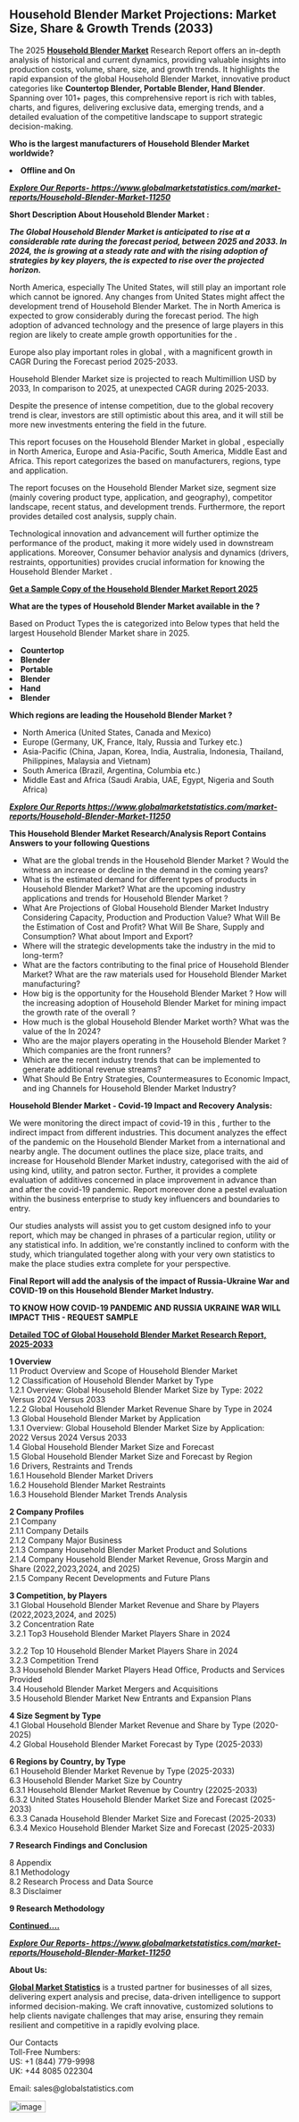 <h2><strong>Household Blender Market Projections: Market Size, Share & Growth Trends (2033)</strong></h2><p>The 2025 <strong><a href="https://www.globalmarketstatistics.com/market-reports/Household-Blender-Market-11250">Household Blender Market</a></strong> Research Report offers an in-depth analysis of historical and current dynamics, providing valuable insights into production costs, volume, share, size, and growth trends. It highlights the rapid expansion of the global Household Blender Market, innovative product categories like <strong>Countertop Blender, Portable Blender, Hand Blender</strong>. Spanning over 101+ pages, this comprehensive report is rich with tables, charts, and figures, delivering exclusive data, emerging trends, and a detailed evaluation of the competitive landscape to support strategic decision-making.</p><p><strong>Who is the largest manufacturers of Household Blender Market worldwide?</strong></p><p><strong><li>Offline and On</strong></p><p><strong><em><a href="https://www.globalmarketstatistics.com/market-reports/Household-Blender-Market-11250">Explore Our Reports-&nbsp;https://www.globalmarketstatistics.com/market-reports/Household-Blender-Market-11250</a></em></strong></p><p><strong>Short Description About Household Blender Market :</strong></p><p><strong><em>The Global Household Blender Market is anticipated to rise at a considerable rate during the forecast period, between 2025 and 2033. In 2024, the is growing at a steady rate and with the rising adoption of strategies by key players, the is expected to rise over the projected horizon.</em></strong></p><p>North America, especially The United States, will still play an important role which cannot be ignored. Any changes from United States might affect the development trend of Household Blender Market. The in North America is expected to grow considerably during the forecast period. The high adoption of advanced technology and the presence of large players in this region are likely to create ample growth opportunities for the .</p><p>Europe also play important roles in global , with a magnificent growth in CAGR During the Forecast period 2025-2033.</p><p>Household Blender Market size is projected to reach Multimillion USD by 2033, In comparison to 2025, at unexpected CAGR during 2025-2033.</p><p>Despite the presence of intense competition, due to the global recovery trend is clear, investors are still optimistic about this area, and it will still be more new investments entering the field in the future.</p><p>This report focuses on the Household Blender Market in global , especially in North America, Europe and Asia-Pacific, South America, Middle East and Africa. This report categorizes the based on manufacturers, regions, type and application.</p><p>The report focuses on the Household Blender Market size, segment size (mainly covering product type, application, and geography), competitor landscape, recent status, and development trends. Furthermore, the report provides detailed cost analysis, supply chain.</p><p>Technological innovation and advancement will further optimize the performance of the product, making it more widely used in downstream applications. Moreover, Consumer behavior analysis and dynamics (drivers, restraints, opportunities) provides crucial information for knowing the Household Blender Market .</p><p><strong><a href="https://www.globalmarketstatistics.com/market-reports/Household-Blender-Market-11250">Get a Sample Copy of the Household Blender Market Report 2025</a></strong></p><p><strong>What are the types of Household Blender Market available in the ?</strong></p><p>Based on Product Types the is categorized into Below types that held the largest Household Blender Market share in 2025.</p><p><strong><li>Countertop<li>Blender<li>Portable<li>Blender<li>Hand<li>Blender</strong></p><p><strong>Which regions are leading the Household Blender Market ?</strong></p><ul><li>North America (United States, Canada and Mexico)</li><li>Europe (Germany, UK, France, Italy, Russia and Turkey etc.)</li><li>Asia-Pacific (China, Japan, Korea, India, Australia, Indonesia, Thailand, Philippines, Malaysia and Vietnam)</li><li>South America (Brazil, Argentina, Columbia etc.)</li><li>Middle East and Africa (Saudi Arabia, UAE, Egypt, Nigeria and South Africa)</li></ul><p><strong><em><a href="https://www.globalmarketstatistics.com/market-reports/Household-Blender-Market-11250">Explore Our Reports https://www.globalmarketstatistics.com/market-reports/Household-Blender-Market-11250</a></em></strong></p><p><strong>This Household Blender Market Research/Analysis Report Contains Answers to your following Questions</strong></p><ul><li>What are the global trends in the Household Blender Market ? Would the witness an increase or decline in the demand in the coming years?</li><li>What is the estimated demand for different types of products in Household Blender Market? What are the upcoming industry applications and trends for Household Blender Market ?</li><li>What Are Projections of Global Household Blender Market Industry Considering Capacity, Production and Production Value? What Will Be the Estimation of Cost and Profit? What Will Be Share, Supply and Consumption? What about Import and Export?</li><li>Where will the strategic developments take the industry in the mid to long-term?</li><li>What are the factors contributing to the final price of Household Blender Market? What are the raw materials used for Household Blender Market manufacturing?</li><li>How big is the opportunity for the Household Blender Market ? How will the increasing adoption of Household Blender Market for mining impact the growth rate of the overall ?</li><li>How much is the global Household Blender Market worth? What was the value of the In 2024?</li><li>Who are the major players operating in the Household Blender Market ? Which companies are the front runners?</li><li>Which are the recent industry trends that can be implemented to generate additional revenue streams?</li><li>What Should Be Entry Strategies, Countermeasures to Economic Impact, and ing Channels for Household Blender Market Industry?</li></ul><p><strong>Household Blender Market - Covid-19 Impact and Recovery Analysis:</strong></p><p>We were monitoring the direct impact of covid-19 in this , further to the indirect impact from different industries. This document analyzes the effect of the pandemic on the Household Blender Market from a international and nearby angle. The document outlines the place size, place traits, and increase for Household Blender Market industry, categorised with the aid of using kind, utility, and patron sector. Further, it provides a complete evaluation of additives concerned in place improvement in advance than and after the covid-19 pandemic. Report moreover done a pestel evaluation within the business enterprise to study key influencers and boundaries to entry.</p><p>Our studies analysts will assist you to get custom designed info to your report, which may be changed in phrases of a particular region, utility or any statistical info. In addition, we're constantly inclined to conform with the study, which triangulated together along with your very own statistics to make the place studies extra complete for your perspective.</p><p><strong>Final Report will add the analysis of the impact of Russia-Ukraine War and COVID-19 on this Household Blender Market Industry.</strong></p><p><strong>TO KNOW HOW COVID-19 PANDEMIC AND RUSSIA UKRAINE WAR WILL IMPACT THIS - REQUEST SAMPLE</strong></p><p><strong><a href="https://www.globalmarketstatistics.com/market-reports/Household-Blender-Market-11250">Detailed TOC of Global Household Blender Market Research Report, 2025-2033</a></strong></p><p><strong>1 Overview</strong><br /> 1.1 Product Overview and Scope of Household Blender Market<br /> 1.2 Classification of Household Blender Market by Type<br /> 1.2.1 Overview: Global Household Blender Market Size by Type: 2022 Versus 2024 Versus 2033<br /> 1.2.2 Global Household Blender Market Revenue Share by Type in 2024<br /> 1.3 Global Household Blender Market by Application<br /> 1.3.1 Overview: Global Household Blender Market Size by Application: 2022&nbsp;Versus 2024 Versus 2033<br /> 1.4 Global Household Blender Market Size and Forecast<br /> 1.5 Global Household Blender Market Size and Forecast by Region<br /> 1.6 Drivers, Restraints and Trends<br /> 1.6.1 Household Blender Market Drivers<br /> 1.6.2 Household Blender Market Restraints<br /> 1.6.3 Household Blender Market Trends Analysis</p><p><strong>2 Company Profiles</strong><br /> 2.1 Company<br /> 2.1.1 Company Details<br /> 2.1.2 Company Major Business<br /> 2.1.3 Company Household Blender Market Product and Solutions<br /> 2.1.4 Company Household Blender Market Revenue, Gross Margin and Share (2022,2023,2024, and 2025)<br /> 2.1.5 Company Recent Developments and Future Plans</p><p><strong>3 Competition, by Players</strong><br /> 3.1 Global Household Blender Market Revenue and Share by Players (2022,2023,2024, and 2025)<br /> 3.2 Concentration Rate<br /> 3.2.1 Top3 Household Blender Market Players Share in 2024</p><p>3.2.2 Top 10 Household Blender Market Players Share in 2024<br /> 3.2.3 Competition Trend<br /> 3.3 Household Blender Market Players Head Office, Products and Services Provided<br /> 3.4 Household Blender Market Mergers and Acquisitions<br /> 3.5 Household Blender Market New Entrants and Expansion Plans</p><p><strong>4 Size Segment by Type</strong><br /> 4.1 Global Household Blender Market Revenue and Share by Type (2020-2025)<br /> 4.2 Global Household Blender Market Forecast by Type (2025-2033)</p><p><strong>6 Regions by Country, by Type</strong><br /> 6.1 Household Blender Market Revenue by Type (2025-2033)<br /> 6.3 Household Blender Market Size by Country<br /> 6.3.1 Household Blender Market Revenue by Country (22025-2033)<br /> 6.3.2 United States Household Blender Market Size and Forecast (2025-2033)<br /> 6.3.3 Canada Household Blender Market Size and Forecast (2025-2033)<br /> 6.3.4 Mexico Household Blender Market Size and Forecast (2025-2033)</p><p><strong>7 Research Findings and Conclusion</strong></p><p>8 Appendix<br /> 8.1 Methodology<br /> 8.2 Research Process and Data Source<br /> 8.3 Disclaimer</p><p><strong>9 Research Methodology</strong></p><p><strong><a href="https://www.globalmarketstatistics.com/market-reports/Household-Blender-Market-11250">Continued&hellip;.</a></strong></p><p><strong><em><a href="https://www.globalmarketstatistics.com/market-reports/Household-Blender-Market-11250">Explore Our Reports-&nbsp;https://www.globalmarketstatistics.com/market-reports/Household-Blender-Market-11250</a></em></strong></p><p><strong>About Us:</strong></p><p><strong><a href="https://www.globalmarketstatistics.com/">Global Market Statistics</a></strong> is a trusted partner for businesses of all sizes, delivering expert analysis and precise, data-driven intelligence to support informed decision-making. We craft innovative, customized solutions to help clients navigate challenges that may arise, ensuring they remain resilient and competitive in a rapidly evolving place.</p><p>Our Contacts<br /> Toll-Free Numbers:<br /> US: +1 (844) 779-9998<br /> UK: +44 8085 022304</p><p>Email: sales@globalstatistics.com</p>
<img width="65" height="21" alt="image" src="https://github.com/user-attachments/assets/93d00f69-3a95-49f6-b747-bb33ee444ebb" />
